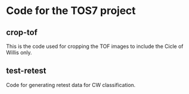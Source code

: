 # Code for the TOS7 project

## crop-tof
This is the code used for cropping the TOF images to include the Cicle of Willis only.

## test-retest
Code for generating retest data for CW classification.


